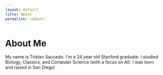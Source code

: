 ```yaml
---
layout: default
title: About
permalink: /about/
---
```


# About Me

My name is Tristan Saucedo. I'm a 24 year old Stanford graduate. 
I studied Biology, Classics, and Computer Science (with a focus on AI). 
I was born and raised in San Diego!